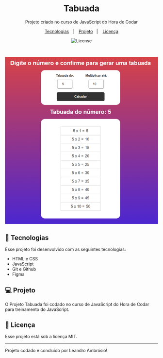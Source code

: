 <h1 align="center"> Tabuada </h1>

<p align="center">
Projeto criado no curso de JavaScript do Hora de Codar
</p>

<p align="center">
  <a href="#-tecnologias">Tecnologias</a>&nbsp;&nbsp;&nbsp;|&nbsp;&nbsp;&nbsp;
  <a href="#-projeto">Projeto</a>&nbsp;&nbsp;&nbsp;|&nbsp;&nbsp;&nbsp;
  <a href="#memo-licença">Licença</a>
</p>

<p align="center">
  <img alt="License" src="https://img.shields.io/static/v1?label=license&message=MIT&color=49AA26&labelColor=000000">
</p>

<br>

<p align="center">
  <img alt="projeto Tabuada" src=".github/Captura de tela 2024-09-13 230644.png">
</p>

## 🚀 Tecnologias

Esse projeto foi desenvolvido com as seguintes tecnologias:

- HTML e CSS
- JavaScript
- Git e Github
- Figma

## 💻 Projeto

O Projeto Tabuada foi codado no curso de JavaScript do Hora de Codar para treinamento do JavaScript.

## :memo: Licença

Esse projeto está sob a licença MIT.

---

Projeto codado e concluído por Leandro Ambrósio!
